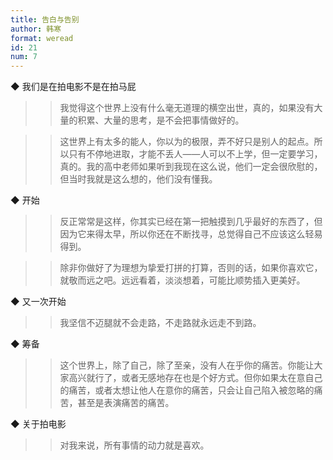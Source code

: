```yaml
---
title: 告白与告别
author: 韩寒
format: weread
id: 21
num: 7
---
```


◆ 我们是在拍电影不是在拍马屁

>> 我觉得这个世界上没有什么毫无道理的横空出世，真的，如果没有大量的积累、大量的思考，是不会把事情做好的。

>> 这世界上有太多的能人，你以为的极限，弄不好只是别人的起点。所以只有不停地进取，才能不丢人——人可以不上学，但一定要学习，真的。我的高中老师如果听到我现在这么说，他们一定会很欣慰的，但当时我就是这么想的，他们没有懂我。


◆ 开始

>> 反正常常是这样，你其实已经在第一把触摸到几乎最好的东西了，但因为它来得太早，所以你还在不断找寻，总觉得自己不应该这么轻易得到。

>> 除非你做好了为理想为挚爱打拼的打算，否则的话，如果你喜欢它，就敬而远之吧。远远看着，淡淡想着，可能比顺势插入更美好。


◆ 又一次开始

>> 我坚信不迈腿就不会走路，不走路就永远走不到路。


◆ 筹备

>> 这个世界上，除了自己，除了至亲，没有人在乎你的痛苦。你能让大家高兴就行了，或者无感地存在也是个好方式。但你如果太在意自己的痛苦，或者太想让他人在意你的痛苦，只会让自己陷入被忽略的痛苦，甚至是表演痛苦的痛苦。


◆ 关于拍电影

>> 对我来说，所有事情的动力就是喜欢。

